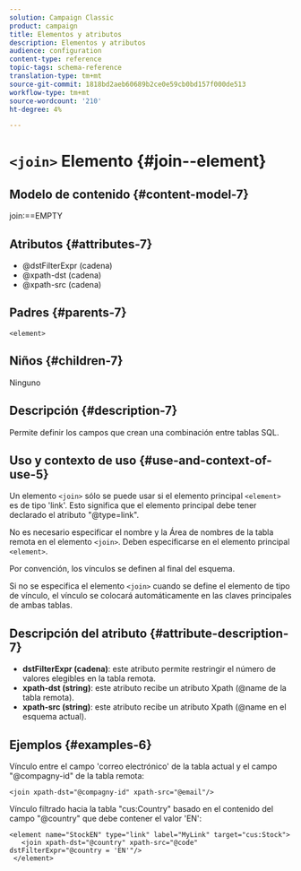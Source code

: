 ```yaml
---
solution: Campaign Classic
product: campaign
title: Elementos y atributos
description: Elementos y atributos
audience: configuration
content-type: reference
topic-tags: schema-reference
translation-type: tm+mt
source-git-commit: 1818bd2aeb60689b2ce0e59cb0bd157f000de513
workflow-type: tm+mt
source-wordcount: '210'
ht-degree: 4%

---
```



# `<join>` Elemento {#join--element}

## Modelo de contenido {#content-model-7}

join:==EMPTY

## Atributos {#attributes-7}

* @dstFilterExpr (cadena)
* @xpath-dst (cadena)
* @xpath-src (cadena)

## Padres {#parents-7}

`<element>`

## Niños {#children-7}

Ninguno

## Descripción {#description-7}

Permite definir los campos que crean una combinación entre tablas SQL.

## Uso y contexto de uso {#use-and-context-of-use-5}

Un elemento `<join>` sólo se puede usar si el elemento principal `<element>` es de tipo &#39;link&#39;. Esto significa que el elemento principal debe tener declarado el atributo &quot;@type=link&quot;.

No es necesario especificar el nombre y la Área de nombres de la tabla remota en el elemento `<join>`. Deben especificarse en el elemento principal `<element>`.

Por convención, los vínculos se definen al final del esquema.

Si no se especifica el elemento `<join>` cuando se define el elemento de tipo de vínculo, el vínculo se colocará automáticamente en las claves principales de ambas tablas.

## Descripción del atributo {#attribute-description-7}

* **dstFilterExpr (cadena)**: este atributo permite restringir el número de valores elegibles en la tabla remota.
* **xpath-dst (string)**: este atributo recibe un atributo Xpath (@name de la tabla remota).
* **xpath-src (string)**: este atributo recibe un atributo Xpath (@name en el esquema actual).

## Ejemplos {#examples-6}

Vínculo entre el campo &#39;correo electrónico&#39; de la tabla actual y el campo &quot;@compagny-id&quot; de la tabla remota:

```
<join xpath-dst="@compagny-id" xpath-src="@email"/>
```

Vínculo filtrado hacia la tabla &quot;cus:Country&quot; basado en el contenido del campo &quot;@country&quot; que debe contener el valor &#39;EN&#39;:

```
<element name="StockEN" type="link" label="MyLink" target="cus:Stock">
   <join xpath-dst="@country" xpath-src="@code" dstFilterExpr="@country = 'EN'"/>
 </element>
```
